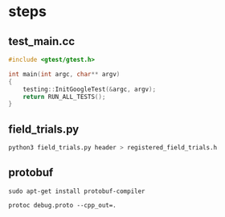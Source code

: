 # steps

## test_main.cc

```c++
#include <gtest/gtest.h>

int main(int argc, char** argv)
{
	testing::InitGoogleTest(&argc, argv);
	return RUN_ALL_TESTS();
}

```

## field_trials.py

```bash
python3 field_trials.py header > registered_field_trials.h
```

## protobuf

```
sudo apt-get install protobuf-compiler

protoc debug.proto --cpp_out=.
```